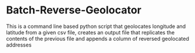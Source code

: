 # Batch-Reverse-Geolocator
This is a command line based python script that geolocates longitude and latitude from a given csv file, creates an output file that replicates the contents of the previous file  and appends a column of reversed geolocated addresses
